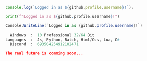 ```javascript
console.log(`Logged in as ${github.profile.username}!`);
```
```python
print(f"Logged in as ${github.profile.username}!")
```
```cs
Console.WriteLine(`Logged in as {github.profile.username}!`)
```

```python
  Windows  :  10 Professional 32/64 Bit
Languages  :  Js, Python, Batch, Html/Css, Lua, C#
  Discord  :  693504254912102471
```

```json
The real future is comming soon...
```
